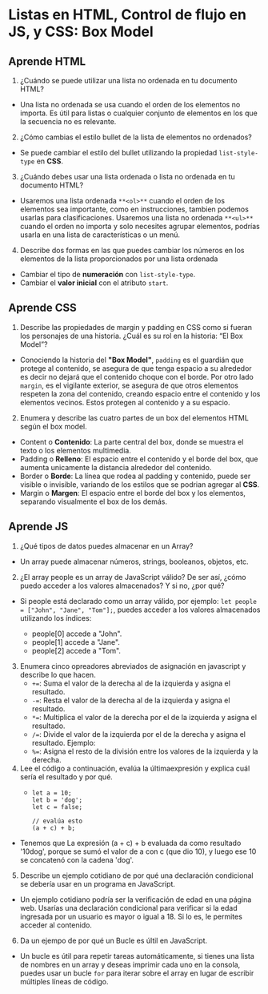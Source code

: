 # Listas en HTML, Control de flujo en JS, y CSS: Box Model
## Aprende HTML
1. ¿Cuándo se puede utilizar una lista no ordenada en tu documento HTML?
- Una lista no ordenada se usa cuando el orden de los elementos no importa. Es útil para listas o cualquier conjunto de elementos en los que la secuencia no es relevante.
2. ¿Cómo cambias el estilo bullet de la lista de elementos no ordenados?
- Se puede cambiar el estilo del bullet utilizando la propiedad `list-style-type` en **CSS**.
3. ¿Cuándo debes usar una lista ordenada o lista no ordenada en tu documento HTML?
- Usaremos una lista ordenada `**<ol>**` cuando el orden de los elementos sea importante, como en instrucciones, tambien podemos usarlas para clasificaciones. Usaremos una lista no ordenada `**<ul>**` cuando el orden no importa y solo necesites agrupar elementos, podrías usarla en una lista de características o un menú.
4. Describe dos formas en las que puedes cambiar los números en los elementos de la lista proporcionados por una lista ordenada
- Cambiar el tipo de **numeración** con `list-style-type`.
- Cambiar el **valor inicial** con el atributo `start`.


## Aprende CSS
1. Describe las propiedades de margin y padding en CSS como si fueran los personajes de una historia. ¿Cuál es su rol en la historia: “El Box Model”?
- Conociendo la historia del **"Box Model"**, `padding` es el guardián que protege al contenido, se asegura de que tenga espacio a su alrededor es decir no dejará que el contenido choque con el borde. Por otro lado `margin`, es el vigilante exterior, se asegura de que otros elementos respeten la zona del contenido, creando espacio entre el contenido y los elementos vecinos. Estos protegen al contenido y a su espacio.

2. Enumera y describe las cuatro partes de un box del elementos HTML según el box model.

- Content o **Contenido**: La parte central del box, donde se muestra el texto o los elementos multimedia.
- Padding o **Relleno**: El espacio entre el contenido y el borde del box, que aumenta unicamente la distancia alrededor del contenido.
- Border o **Borde**: La línea que rodea al padding y contenido, puede ser visible o invisible, variando de los estilos que se podrian agregar al **CSS**.
- Margin o **Margen**: El espacio entre el borde del box y los elementos, separando visualmente el box de los demás.

## Aprende JS
1. ¿Qué tipos de datos puedes almacenar en un Array?
- Un array puede almacenar números, strings, booleanos, objetos, etc.
2. ¿El array people es un array de JavaScript válido? De ser así, ¿cómo puedo acceder a los valores almacenados? Y si no, ¿por qué?
- Si people está declarado como un array válido, por ejemplo: `let people = ["John", "Jane", "Tom"];`, puedes acceder a los valores almacenados utilizando los índices:

    - people[0] accede a "John".
    - people[1] accede a "Jane".
    - people[2] accede a "Tom".

3. Enumera cinco opreadores abreviados de asignación en javascript y describe lo que hacen.
    - `+=`: Suma el valor de la derecha al de la izquierda y asigna el resultado. 
    - `-=`: Resta el valor de la derecha al de la izquierda y asigna el resultado. 
    - `*=`: Multiplica el valor de la derecha por el de la izquierda y asigna el resultado.
    - `/=`: Divide el valor de la izquierda por el de la derecha y asigna el resultado. Ejemplo:
    - `%=`: Asigna el resto de la división entre los valores de la izquierda y la derecha.
4. Lee el código a continuación, evalúa la últimaexpresión y explica cuál sería el resultado y por qué.
      -     let a = 10;
            let b = 'dog';
            let c = false;

            // evalúa esto
            (a + c) + b;
            
- Tenemos que La expresión (a + c) + b evaluada da como resultado '10dog', porque se sumó el valor de a con c (que dio 10), y luego ese 10 se concatenó con la cadena 'dog'.

5. Describe un ejemplo cotidiano de por qué una declaración condicional se debería usar en un programa en JavaScript.
- Un ejemplo cotidiano podría ser la verificación de edad en una página web. Usarías una declaración condicional para verificar si la edad ingresada por un usuario es mayor o igual a 18. Si lo es, le permites acceder al contenido.

6. Da un ejempo de por qué un Bucle es últil en JavaScript.
- Un bucle es útil para repetir tareas automáticamente, si tienes una lista de nombres en un array y deseas imprimir cada uno en la consola, puedes usar un bucle `for` para iterar sobre el array en lugar de escribir múltiples líneas de código.